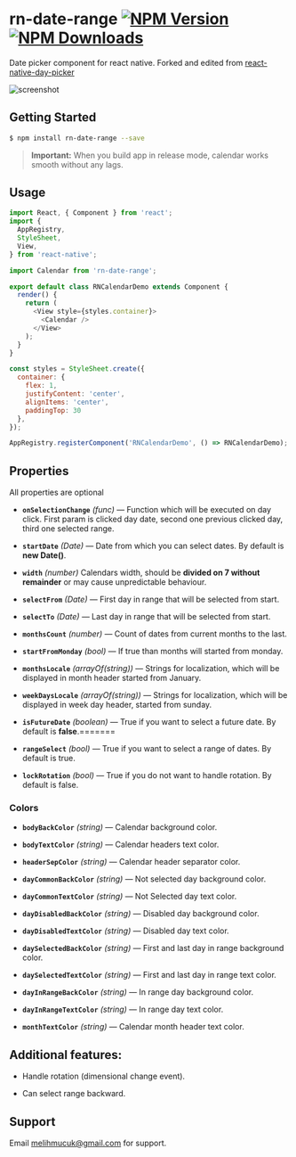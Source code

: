 # rn-date-range [![NPM Version](https://img.shields.io/npm/v/rn-date-range.svg?style=flat)](https://www.npmjs.com/package/rn-date-range) [![NPM Downloads](https://img.shields.io/npm/dm/rn-date-range.svg?style=flat)](https://www.npmjs.com/package/rn-date-range)
Date picker component for react native. Forked and edited from [react-native-day-picker](https://github.com/ivanchenko/react-native-day-picker)
 
![screenshot](https://github.com/melihmucuk/rn-date-range/blob/master/ss.png?raw=true)

## Getting Started

```sh
$ npm install rn-date-range --save
```

> **Important:** When you build app in release mode, calendar works smooth without any lags.

## Usage

```javascript
import React, { Component } from 'react';
import {
  AppRegistry,
  StyleSheet,
  View,
} from 'react-native';

import Calendar from 'rn-date-range'; 

export default class RNCalendarDemo extends Component {
  render() {
    return (
      <View style={styles.container}>
        <Calendar />
      </View>
    );
  }
}

const styles = StyleSheet.create({
  container: {
    flex: 1,
    justifyContent: 'center',
    alignItems: 'center',
    paddingTop: 30
  },
});

AppRegistry.registerComponent('RNCalendarDemo', () => RNCalendarDemo);
```
## Properties

All properties are optional

- **`onSelectionChange`** _(func)_ — Function which will be executed on day click. First param is clicked day date, second one previous clicked day, third one selected range.

- **`startDate`** _(Date)_ — Date from which you can select dates. By default is **new Date()**.

- **`width`** _(number)_ Calendars width, should be **divided on 7 without remainder** or may cause unpredictable behaviour.

- **`selectFrom`** _(Date)_ — First day in range that will be selected from start.

- **`selectTo`** _(Date)_ — Last day in range that will be selected from start.

- **`monthsCount`** _(number)_ — Count of dates from current months to the last.

- **`startFromMonday`** _(bool)_ — If true than months will started from monday.

- **`monthsLocale`** _(arrayOf(string))_ — Strings for localization, which will be displayed in month header started from January.

- **`weekDaysLocale`** _(arrayOf(string))_ — Strings for localization, which will be displayed in week day header, started from sunday.

- **`isFutureDate`** _(boolean)_ — True if you want to select a future date. By default is **false**.=======

- **`rangeSelect`** _(bool)_ — True if you want to select a range of dates. By default is true.

- **`lockRotation`** _(bool)_ — True if you do not want to handle rotation. By default is false.


### Colors
 
- **`bodyBackColor`** _(string)_ — Calendar background color.

- **`bodyTextColor`** _(string)_ — Calendar headers text color.

- **`headerSepColor`** _(string)_ — Calendar header separator color.
 
- **`dayCommonBackColor`** _(string)_ — Not selected day background color.

- **`dayCommonTextColor`** _(string)_ — Not Selected day text color.
 
- **`dayDisabledBackColor`** _(string)_ — Disabled day background color.

- **`dayDisabledTextColor`** _(string)_ — Disabled day text color.
 
- **`daySelectedBackColor`** _(string)_ — First and last day in range background color.

- **`daySelectedTextColor`** _(string)_ — First and last day in range text color.
 
- **`dayInRangeBackColor`** _(string)_ — In range day background color.

- **`dayInRangeTextColor`** _(string)_ — In range day text color.

- **`monthTextColor`** _(string)_ — Calendar month header text color.

## Additional features:

* Handle rotation (dimensional change event).

* Can select range backward.

## Support

Email melihmucuk@gmail.com for support.
